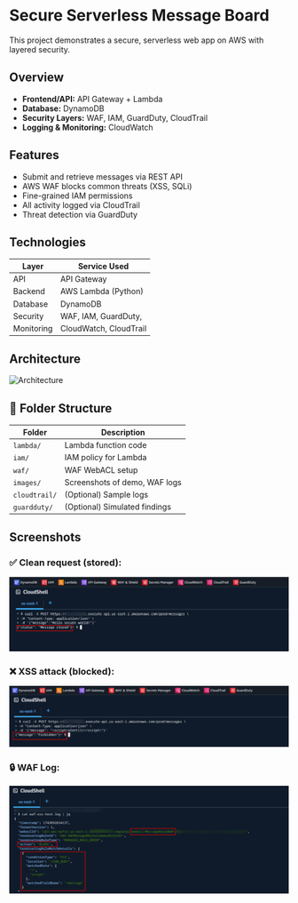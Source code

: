 # Secure Serverless Message Board

This project demonstrates a secure, serverless web app on AWS with layered security.

## Overview

- **Frontend/API:** API Gateway + Lambda
- **Database:** DynamoDB
- **Security Layers:** WAF, IAM, GuardDuty, CloudTrail
- **Logging & Monitoring:** CloudWatch

## Features

- Submit and retrieve messages via REST API
- AWS WAF blocks common threats (XSS, SQLi)
- Fine-grained IAM permissions
- All activity logged via CloudTrail
- Threat detection via GuardDuty

## Technologies

| Layer           | Service Used                         |
|----------------|---------------------------------------|
| API            | API Gateway                          |
| Backend        | AWS Lambda (Python)                  |
| Database       | DynamoDB                             |
| Security       | WAF, IAM, GuardDuty,                 |
| Monitoring     | CloudWatch, CloudTrail               |

## Architecture

![Architecture](architecture/architecture-diagram.png)

## 📂 Folder Structure

| Folder        | Description                            |
|---------------|----------------------------------------|
| `lambda/`     | Lambda function code                   |
| `iam/`        | IAM policy for Lambda                  |
| `waf/`        | WAF WebACL setup                       |
| `images/`     | Screenshots of demo, WAF logs          |
| `cloudtrail/` | (Optional) Sample logs                 |
| `guardduty/`  | (Optional) Simulated findings          |

## Screenshots

### ✅ Clean request (stored):
![Secure POST](images/test_POST.png)

### ❌ XSS attack (blocked):
![Blocked XSS](images/Simulate_XSS.png)

### 🔒 WAF Log:
![WAF Log](images/XSS_waflog.png)
